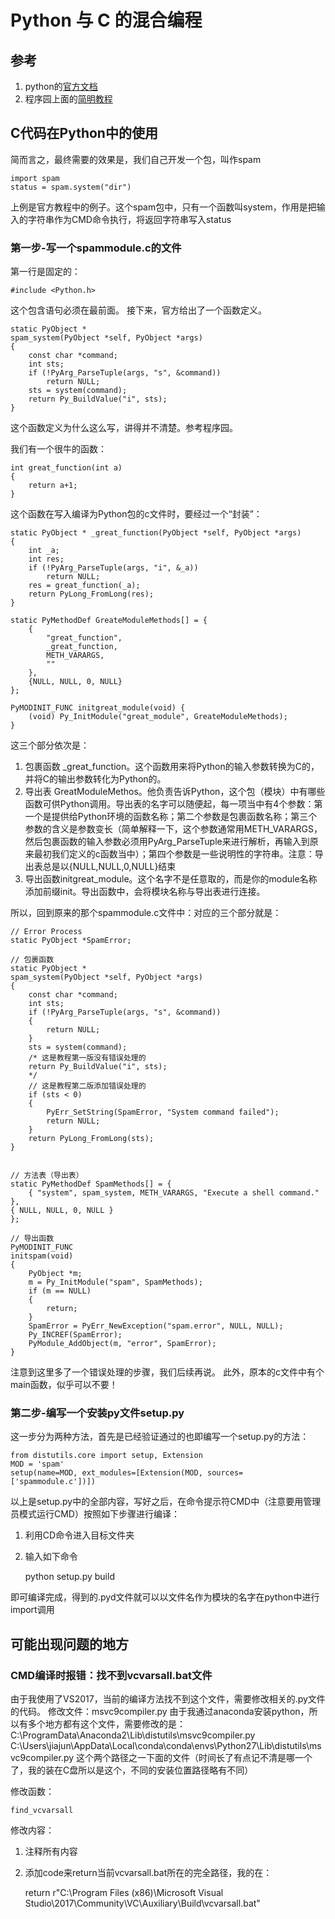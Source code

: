 # Python 与 C 的混合编程

## 参考

1. python的[官方文档](https://docs.python.org/2/extending/extending.html#id5)
2. 程序园上面的[简明教程](http://www.voidcn.com/article/p-vrcojger-uo.html)

## C代码在Python中的使用

简而言之，最终需要的效果是，我们自己开发一个包，叫作spam

	import spam
	status = spam.system("dir")

上例是官方教程中的例子。这个spam包中，只有一个函数叫system，作用是把输入的字符串作为CMD命令执行，将返回字符串写入status

### 第一步-写一个spammodule.c的文件

第一行是固定的：

	#include <Python.h>

这个包含语句必须在最前面。
接下来，官方给出了一个函数定义。

	static PyObject *
	spam_system(PyObject *self, PyObject *args)
	{
	    const char *command;
	    int sts;
	    if (!PyArg_ParseTuple(args, "s", &command))
	        return NULL;
	    sts = system(command);
	    return Py_BuildValue("i", sts);
	}

这个函数定义为什么这么写，讲得并不清楚。参考程序园。

我们有一个很牛的函数：
	
	int great_function(int a)
	{
		return a+1;
	}

这个函数在写入编译为Python包的c文件时，要经过一个“封装”：

	static PyObject * _great_function(PyObject *self, PyObject *args)
	{
	    int _a;
	    int res;
	    if (!PyArg_ParseTuple(args, "i", &_a))
	        return NULL;
	    res = great_function(_a);
	    return PyLong_FromLong(res);
	}

	static PyMethodDef GreateModuleMethods[] = {
	    {
	        "great_function",
	        _great_function,
	        METH_VARARGS,
	        ""
	    },
	    {NULL, NULL, 0, NULL}
	};

	PyMODINIT_FUNC initgreat_module(void) {
	    (void) Py_InitModule("great_module", GreateModuleMethods);
	}

这三个部分依次是：
1. 包裹函数 \_great_function。这个函数用来将Python的输入参数转换为C的，并将C的输出参数转化为Python的。
2. 导出表 GreatModuleMethos。他负责告诉Python，这个包（模块）中有哪些函数可供Python调用。导出表的名字可以随便起，每一项当中有4个参数：第一个是提供给Python环境的函数名称；第二个参数是包裹函数名称；第三个参数的含义是参数变长（简单解释一下，这个参数通常用METH_VARARGS，然后包裹函数的输入参数必须用PyArg_ParseTuple来进行解析，再输入到原来最初我们定义的c函数当中）；第四个参数是一些说明性的字符串。注意：导出表总是以{NULL,NULL,0,NULL}结束
3. 导出函数initgreat_module。这个名字不是任意取的，而是你的module名称添加前缀init。导出函数中，会将模块名称与导出表进行连接。

所以，回到原来的那个spammodule.c文件中：对应的三个部分就是：

	// Error Process
	static PyObject *SpamError;

	// 包裹函数
	static PyObject *
	spam_system(PyObject *self, PyObject *args)
	{
		const char *command;
		int sts;
		if (!PyArg_ParseTuple(args, "s", &command))
		{
			return NULL;
		}
		sts = system(command);
		/* 这是教程第一版没有错误处理的
		return Py_BuildValue("i", sts);
		*/
		// 这是教程第二版添加错误处理的
		if (sts < 0)
		{
			PyErr_SetString(SpamError, "System command failed");
			return NULL;
		}
		return PyLong_FromLong(sts);
	}


	// 方法表（导出表）
	static PyMethodDef SpamMethods[] = {
		{ "system", spam_system, METH_VARARGS, "Execute a shell command." },
	{ NULL, NULL, 0, NULL }
	};

	// 导出函数
	PyMODINIT_FUNC
	initspam(void)
	{
		PyObject *m;
		m = Py_InitModule("spam", SpamMethods);
		if (m == NULL)
		{
			return;
		}
		SpamError = PyErr_NewException("spam.error", NULL, NULL);
		Py_INCREF(SpamError);
		PyModule_AddObject(m, "error", SpamError);
	}

注意到这里多了一个错误处理的步骤，我们后续再说。
此外，原本的c文件中有个main函数，似乎可以不要！

### 第二步-编写一个安装py文件setup.py
这一步分为两种方法，首先是已经验证通过的也即编写一个setup.py的方法：

	from distutils.core import setup, Extension
	MOD = 'spam'
	setup(name=MOD, ext_modules=[Extension(MOD, sources=['spammodule.c'])])

以上是setup.py中的全部内容，写好之后，在命令提示符CMD中（注意要用管理员模式运行CMD）按照如下步骤进行编译：
1. 利用CD命令进入目标文件夹
2. 输入如下命令
	
	python setup.py build

即可编译完成，得到的.pyd文件就可以以文件名作为模块的名字在python中进行import调用

## 可能出现问题的地方
### CMD编译时报错：找不到vcvarsall.bat文件
由于我使用了VS2017，当前的编译方法找不到这个文件，需要修改相关的.py文件的代码。
修改文件：msvc9compiler.py
由于我通过anaconda安装python，所以有多个地方都有这个文件，需要修改的是：
C:\ProgramData\Anaconda2\Lib\distutils\msvc9compiler.py
C:\Users\jiajun\AppData\Local\conda\conda\envs\Python27\Lib\distutils\msvc9compiler.py
这个两个路径之一下面的文件（时间长了有点记不清是哪一个了，我的装在C盘所以是这个，不同的安装位置路径略有不同）

修改函数：

	find_vcvarsall

修改内容：
1. 注释所有内容
2. 添加code来return当前vcvarsall.bat所在的完全路径，我的在：
	
	return r"C:\\Program Files (x86)\\Microsoft Visual Studio\\2017\\Community\\VC\\Auxiliary\\Build\\vcvarsall.bat"

